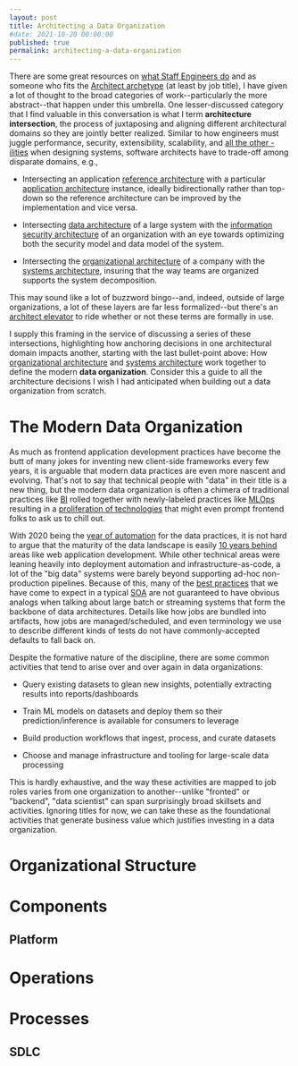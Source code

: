 ```yaml
---
layout: post
title: Architecting a Data Organization
#date: 2021-10-20 00:00:00
published: true
permalink: architecting-a-data-organization
---
```


There are some great resources on [what Staff Engineers
do][what-staff-engs-do] and as someone who fits the [Architect
archetype][staff-archetypes] (at least by job title), I have given a
lot of thought to the broad categories of work--particularly the more
abstract--that happen under this umbrella. One lesser-discussed
category that I find valuable in this conversation is what I term
**architecture intersection**, the process of juxtaposing and aligning
different architectural domains so they are jointly better
realized. Similar to how engineers must juggle performance, security,
extensibility, scalability, and [all the other -ilities][system
quality attributes] when designing systems, software architects have
to trade-off among disparate domains, e.g.,

- Intersecting an application [reference architecture][] with a
  particular [application architecture][] instance, ideally
  bidirectionally rather than top-down so the reference architecture
  can be improved by the implementation and vice versa.

- Intersecting [data architecture][] of a large system with the
  [information security architecture][] of an organization with an eye
  towards optimizing both the security model and data model of the
  system.

- Intersecting the [organizational architecture][] of a company with
  the [systems architecture][], insuring that the way teams are
  organized supports the system decomposition.

This may sound like a lot of buzzword bingo--and, indeed, outside of
large organizations, a lot of these layers are far less
formalized--but there's an [architect elevator][] to ride whether or
not these terms are formally in use.

I supply this framing in the service of discussing a series of these
intersections, highlighting how anchoring decisions in one
architectural domain impacts another, starting with the last
bullet-point above: How [organizational architecture][] and [systems
architecture][] work together to define the modern **data
organization**. Consider this a guide to all the architecture
decisions I wish I had anticipated when building out a data
organization from scratch.

# The Modern Data Organization

As much as frontend application development practices have become the
butt of many jokes for inventing new client-side frameworks every few
years, it is arguable that modern data practices are even more nascent
and evolving. That's not to say that technical people with "data" in
their title is a new thing, but the modern data organization is often
a chimera of traditional practices like [BI][] rolled together with
newly-labeled practices like [MLOps][] resulting in a [proliferation
of technologies][data landscape 2021] that might even prompt frontend
folks to ask us to chill out.

With 2020 being the [year of automation][2020 automation] for the data
practices, it is not hard to argue that the maturity of the data
landscape is easily [10 years behind][] areas like web application
development. While other technical areas were leaning heavily into
deployment automation and infrastructure-as-code, a lot of the "big
data" systems were barely beyond supporting ad-hoc non-production
pipelines. Because of this, many of the [best practices][twelve-factor
app] that we have come to expect in a typical [SOA][] are not
guaranteed to have obvious analogs when talking about large batch or
streaming systems that form the backbone of data architectures.
Details like how jobs are bundled into artifacts, how jobs are
managed/scheduled, and even terminology we use to describe different
kinds of tests do not have commonly-accepted defaults to fall back on.

Despite the formative nature of the discipline, there are some common
activities that tend to arise over and over again in data
organizations:

- Query existing datasets to glean new insights, potentially
  extracting results into reports/dashboards

- Train ML models on datasets and deploy them so their
  prediction/inference is available for consumers to leverage

- Build production workflows that ingest, process, and curate datasets

- Choose and manage infrastructure and tooling for large-scale data
  processing

This is hardly exhaustive, and the way these activities are mapped to
job roles varies from one organization to another--unlike "fronted" or
"backend", "data scientist" can span surprisingly broad skillsets and
activities. Ignoring titles for now, we can take these as the
foundational activities that generate business value which justifies
investing in a data organization.

# Organizational Structure

# Components

## Platform

# Operations

# Processes

## SDLC

[what-staff-engs-do]: https://staffeng.com/guides/what-do-staff-engineers-actually-do
[staff-archetypes]: https://staffeng.com/guides/staff-archetypes#Architect
[application architecture]: https://en.wikipedia.org/wiki/Applications_architecture
[enterprise architecture]: https://en.wikipedia.org/wiki/Enterprise_architecture
[architect elevator]: https://martinfowler.com/articles/architect-elevator.html
[reference architecture]: https://en.wikipedia.org/wiki/Reference_architecture
[data architecture]: https://en.wikipedia.org/wiki/Data_architecture
[information security architecture]: https://en.wikipedia.org/wiki/Enterprise_information_security_architecture
[organizational architecture]: https://en.wikipedia.org/wiki/Organizational_architecture
[systems architecture]: https://en.wikipedia.org/wiki/Systems_architecture
[system quality attributes]: https://en.wikipedia.org/wiki/List_of_system_quality_attributes
[BI]: https://en.wikipedia.org/wiki/Business_intelligence
[MLOps]: https://en.wikipedia.org/wiki/MLOps
[data landscape 2021]: https://mattturck.com/data2021/
[10 years behind]: https://www.ascend.io/blog/podcast-diving-into-data-engineering-with-sheel-choksi/
[2020 automation]: https://twitter.com/mattturck/status/1272287334470422528
[twelve-factor app]: https://12factor.net/
[SOA]: https://en.wikipedia.org/wiki/Service-oriented_architecture


[orgex1]: https://www.getdbt.com/data-teams/data-org-structure-examples/
[orgex2]: https://medium.com/snaptravel/how-should-our-company-structure-our-data-team-e71f6846024d
[orgex3]: https://www.getdbt.com/data-teams/centralized-vs-decentralized/
[orgex4]: https://www.dominodatalab.com/blog/3-companies-3-ways-to-structure-data-science
[orgex5]: https://www.altexsoft.com/blog/datascience/how-to-structure-data-science-team-key-models-and-roles/
[orgex6]: https://snowplowanalytics.com/blog/2020/03/10/a-guide-to-data-team-structures-with-examples/
[orgex7]: https://towardsdatascience.com/organizing-data-teams-where-to-make-the-cut-49969c5ec093
[sizing-teams]: https://lethain.com/sizing-engineering-teams/
